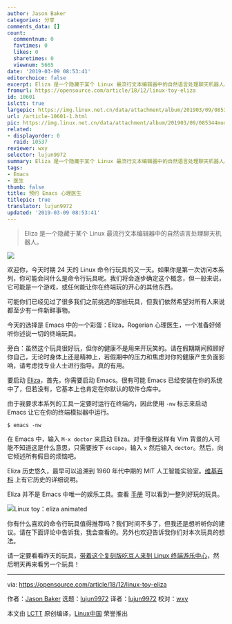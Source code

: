 ```yaml
---
author: Jason Baker
categories: 分享
comments_data: []
count:
  commentnum: 0
  favtimes: 0
  likes: 0
  sharetimes: 0
  viewnum: 5665
date: '2019-03-09 08:53:41'
editorchoice: false
excerpt: Eliza 是一个隐藏于某个 Linux 最流行文本编辑器中的自然语言处理聊天机器人。
fromurl: https://opensource.com/article/18/12/linux-toy-eliza
id: 10601
islctt: true
largepic: https://img.linux.net.cn/data/attachment/album/201903/09/085344mudpd3iyvybua0a3.png
url: /article-10601-1.html
pic: https://img.linux.net.cn/data/attachment/album/201903/09/085344mudpd3iyvybua0a3.png.thumb.jpg
related:
- displayorder: 0
  raid: 10537
reviewer: wxy
selector: lujun9972
summary: Eliza 是一个隐藏于某个 Linux 最流行文本编辑器中的自然语言处理聊天机器人。
tags:
- Emacs
- 医生
thumb: false
title: 预约 Emacs 心理医生
titlepic: true
translator: lujun9972
updated: '2019-03-09 08:53:41'
---
```



> 
> Eliza 是一个隐藏于某个 Linux 最流行文本编辑器中的自然语言处理聊天机器人。
> 
> 
> 


![](/data/attachment/album/201903/09/085344mudpd3iyvybua0a3.png)


欢迎你，今天时期 24 天的 Linux 命令行玩具的又一天。如果你是第一次访问本系列，你可能会问什么是命令行玩具呢。我们将会逐步确定这个概念，但一般来说，它可能是一个游戏，或任何能让你在终端玩的开心的其他东西。


可能你们已经见过了很多我们之前挑选的那些玩具，但我们依然希望对所有人来说都至少有一件新鲜事物。


今天的选择是 Emacs 中的一个彩蛋：Eliza，Rogerian 心理医生，一个准备好倾听你述说一切的终端玩具。


旁白：虽然这个玩具很好玩，但你的健康不是用来开玩笑的。请在假期期间照顾好你自己，无论时身体上还是精神上，若假期中的压力和焦虑对你的健康产生负面影响，请考虑找专业人士进行指导。真的有用。


要启动 [Eliza](https://www.emacswiki.org/emacs/EmacsDoctor)，首先，你需要启动 Emacs。很有可能 Emacs 已经安装在你的系统中了，但若没有，它基本上也肯定在你默认的软件仓库中。


由于我要求本系列的工具一定要时运行在终端内，因此使用 `-nw` 标志来启动 Emacs 让它在你的终端模拟器中运行。



```
$ emacs -nw
```

在 Emacs 中，输入 `M-x doctor` 来启动 Eliza。对于像我这样有 Vim 背景的人可能不知道这是什么意思，只需要按下 `escape`，输入 `x` 然后输入 `doctor`。然后，向它倾述所有假日的烦恼吧。


Eliza 历史悠久，最早可以追溯到 1960 年代中期的 MIT 人工智能实验室。[维基百科](https://en.wikipedia.org/wiki/ELIZA) 上有它历史的详细说明。


Eliza 并不是 Emacs 中唯一的娱乐工具。查看 [手册](https://www.gnu.org/software/emacs/manual/html_node/emacs/Amusements.html) 可以看到一整列好玩的玩具。


![Linux toy：eliza animated](/data/attachment/album/201903/09/085350ga7z0a7u6u672sm0.gif "Linux toy: eliza animated")


你有什么喜欢的命令行玩具值得推荐吗？我们时间不多了，但我还是想听听你的建议。请在下面评论中告诉我，我会查看的。另外也欢迎告诉我你们对本次玩具的想法。


请一定要看看昨天的玩具，[带着这个复刻版吃豆人来到 Linux 终端游乐中心](https://opensource.com/article/18/12/linux-toy-myman)，然后明天再来看另一个玩具！




---


via: <https://opensource.com/article/18/12/linux-toy-eliza>


作者：[Jason Baker](https://opensource.com/users/jason-baker) 选题：[lujun9972](https://github.com/lujun9972) 译者：[lujun9972](https://github.com/lujun9972) 校对：[wxy](https://github.com/wxy)


本文由 [LCTT](https://github.com/LCTT/TranslateProject) 原创编译，[Linux中国](https://linux.cn/) 荣誉推出